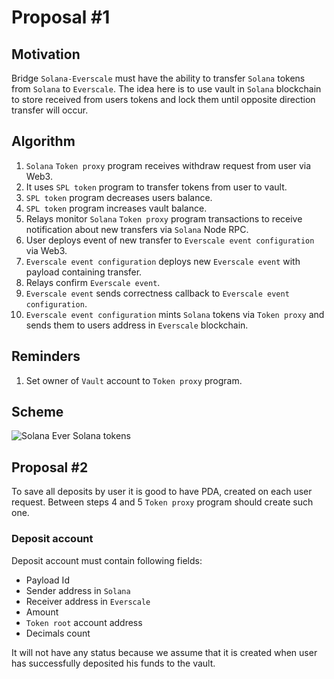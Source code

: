 # Proposal #1

## Motivation

Bridge `Solana-Everscale` must have the ability to transfer `Solana` tokens from `Solana` to `Everscale`. The idea here is 
to use vault in `Solana` blockchain to store received from users tokens and lock them until opposite direction transfer will occur.

## Algorithm

1. `Solana` `Token proxy` program receives withdraw request from user via Web3.
2. It uses `SPL token` program to transfer tokens from user to vault.
3. `SPL token` program decreases users balance.
4. `SPL token` program increases vault balance.
5. Relays monitor `Solana` `Token proxy` program transactions to receive notification about new transfers via `Solana` Node RPC.
6. User deploys event of new transfer to `Everscale event configuration` via Web3.
7. `Everscale event configuration` deploys new `Everscale event` with payload containing transfer.
8. Relays confirm `Everscale event`.
9. `Everscale event` sends correctness callback to `Everscale event configuration`.
10. `Everscale event configuration` mints `Solana` tokens via `Token proxy` and sends them to users address in `Everscale` blockchain.

## Reminders

1. Set owner of `Vault` account to `Token proxy` program.

## Scheme

![Solana Ever Solana tokens](../../png/solana_ever_solana_tokens.png "Solana Ever Solana tokens")

## Proposal #2

To save all deposits by user it is good to have PDA, created on each user request.
Between steps 4 and 5 `Token proxy` program should create such one.

### Deposit account

Deposit account must contain following fields:
* Payload Id
* Sender address in `Solana`
* Receiver address in `Everscale`
* Amount
* `Token root` account address
* Decimals count

It will not have any status because we assume that it is created when user has successfully deposited his funds to the vault.